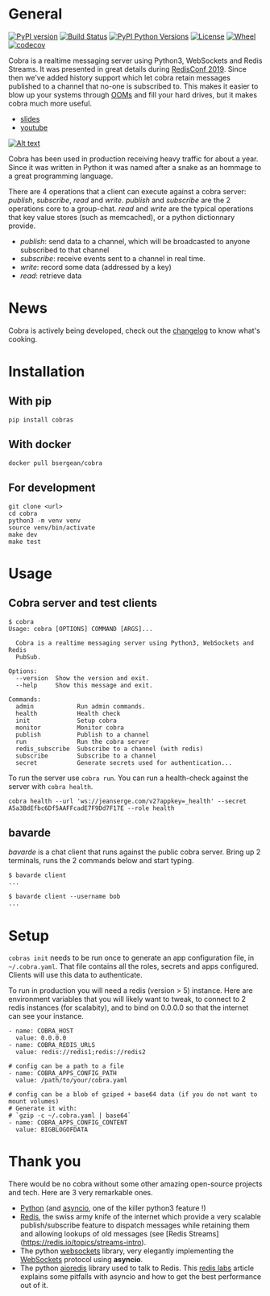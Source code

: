 # General

[![PyPI version](https://badge.fury.io/py/cobras.svg)](https://badge.fury.io/py/cobras)
[![Build Status](https://travis-ci.org/machinezone/cobra.svg?branch=master)](https://travis-ci.org/machinezone/cobra)
[![PyPI Python Versions](https://img.shields.io/pypi/pyversions/cobras.svg)](https://img.shields.io/pypi/pyversions/cobras)
[![License](https://img.shields.io/pypi/l/cobras.svg)](https://img.shields.io/pypi/l/cobras)
[![Wheel](https://img.shields.io/pypi/wheel/cobras.svg)](https://img.shields.io/pypi/wheel/cobras)
[![codecov](https://codecov.io/gh/machinezone/cobra/branch/master/graph/badge.svg)](https://codecov.io/gh/machinezone/cobra)

Cobra is a realtime messaging server using Python3, WebSockets and Redis Streams. It was presented in great details during [RedisConf 2019](https://events.redislabs.com/redis-conf/redis-conf-2019/). Since then we've added history support which let cobra retain messages published to a channel that no-one is subscribed to. This makes it easier to blow up your systems through [OOMs](https://en.wikipedia.org/wiki/Out_of_memory) and fill your hard drives, but it makes cobra much more useful.

* [slides](https://bsergean.github.io/redis_conf_2019/slides.html)
* [youtube](https://www.youtube.com/watch?v=o8CC8qYfRQE&t=147s)

[![Alt text](https://image.slidesharecdn.com/06benjaminsergeant-190507205253/95/real-time-health-analytics-with-websockets-python-3-and-redis-pubsub-benjamin-sergeant-1-638.jpg)](https://www.youtube.com/watch?v=o8CC8qYfRQE)

Cobra has been used in production receiving heavy traffic for about a year. Since it was written in Python it was named after a snake as an hommage to a great programming language.

There are 4 operations that a client can execute against a cobra server: *publish*, *subscribe*, *read* and *write*. *publish* and *subscribe* are the 2 operations core to a group-chat. *read* and *write* are the typical operations that key value stores (such as memcached), or a python dictionnary provide.

* *publish*: send data to a channel, which will be broadcasted to anyone subscribed to that channel
* *subscribe*: receive events sent to a channel in real time.
* *write*: record some data (addressed by a key)
* *read*: retrieve data

# News

Cobra is actively being developed, check out the [changelog](CHANGELOG.md) to know what's cooking.

# Installation

## With pip

```
pip install cobras
```

## With docker

```
docker pull bsergean/cobra
```

## For development

```
git clone <url>
cd cobra
python3 -m venv venv
source venv/bin/activate
make dev
make test
```

# Usage

## Cobra server and test clients

```
$ cobra
Usage: cobra [OPTIONS] COMMAND [ARGS]...

  Cobra is a realtime messaging server using Python3, WebSockets and Redis
  PubSub.

Options:
  --version  Show the version and exit.
  --help     Show this message and exit.

Commands:
  admin            Run admin commands.
  health           Health check
  init             Setup cobra
  monitor          Monitor cobra
  publish          Publish to a channel
  run              Run the cobra server
  redis_subscribe  Subscribe to a channel (with redis)
  subscribe        Subscribe to a channel
  secret           Generate secrets used for authentication...
```

To run the server use `cobra run`. You can run a health-check against the server with `cobra health`.

```
cobra health --url 'ws://jeanserge.com/v2?appkey=_health' --secret A5a3BdEfbc6Df5AAFFcadE7F9Dd7F17E --role health
```

## bavarde

*bavarde* is a chat client that runs against the public cobra server. Bring up 2 terminals, runs the 2 commands below and start typing.

```
$ bavarde client
...
```

```
$ bavarde client --username bob
...
```


# Setup

`cobras init` needs to be run once to generate an app configuration file, in `~/.cobra.yaml`. That file contains all the roles, secrets and apps configured. Clients will use this data to authenticate.

To run in production you will need a redis (version > 5) instance. Here are environment variables that you will likely want to tweak, to connect to 2 redis instances (for scalabity), and to bind on 0.0.0.0 so that the internet can see your instance.

```
- name: COBRA_HOST
  value: 0.0.0.0
- name: COBRA_REDIS_URLS
  value: redis://redis1;redis://redis2

# config can be a path to a file
- name: COBRA_APPS_CONFIG_PATH
  value: /path/to/your/cobra.yaml

# config can be a blob of gziped + base64 data (if you do not want to mount volumes)
# Generate it with:
# `gzip -c ~/.cobra.yaml | base64`
- name: COBRA_APPS_CONFIG_CONTENT
  value: BIGBLOGOFDATA
```

# Thank you

There would be no cobra without some other amazing open-source projects and tech. Here are 3 very remarkable ones.

- [Python](https://www.python.org/) (and [asyncio](https://realpython.com/async-io-python/), one of the killer python3 feature !)
- [Redis](https://redis.io/), the swiss army knife of the internet which provide a very scalable publish/subscribe feature to dispatch messages while retaining them and allowing lookups of old messages (see [Redis Streams] (https://redis.io/topics/streams-intro).
- The python [websockets](https://websockets.readthedocs.io/en/stable/intro.html) library, very elegantly implementing the [WebSockets](https://tools.ietf.org/html/rfc6455) protocol using **asyncio**.
- The python [aioredis](https://aioredis.readthedocs.io/en/v1.2.0/) library used to talk to Redis. This [redis labs](https://redislabs.com/blog/async-await-programming-basics-python-examples/) article explains some pitfalls with asyncio and how to get the best performance out of it.
